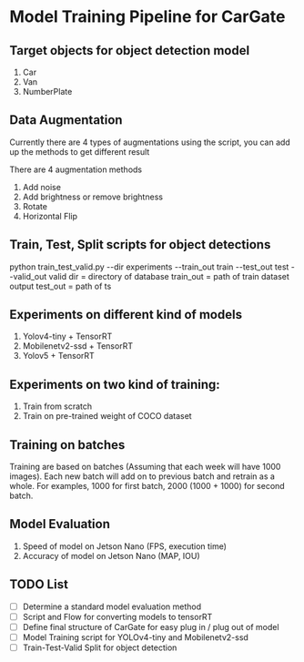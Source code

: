 # Model Training Pipeline for CarGate

## Target objects for object detection model
1. Car
2. Van 
3. NumberPlate

## Data Augmentation 
Currently there are 4 types of augmentations using the script, you can add up the methods to get different result

There are 4 augmentation methods
1. Add noise
2. Add brightness or remove brightness
3. Rotate
4. Horizontal Flip

## Train, Test, Split scripts for object detections
python train_test_valid.py --dir experiments --train_out train --test_out test --valid_out valid
dir         = directory of database
train_out   = path of train dataset output
test_out    = path of ts

## Experiments on different kind of models
1. Yolov4-tiny + TensorRT
2. Mobilenetv2-ssd + TensorRT
3. Yolov5 + TensorRT

## Experiments on two kind of training:
1.   Train from scratch
2.   Train on pre-trained weight of COCO dataset

## Training on batches 
Training are based on batches (Assuming that each week will have 1000 images). Each new batch will add on to previous batch and retrain as a whole. For examples, 1000 for first batch, 2000 (1000 + 1000) for second batch.

## Model Evaluation
1. Speed of model on Jetson Nano (FPS, execution time)
2. Accuracy of model on Jetson Nano (MAP, IOU)

## TODO List
- [ ] Determine a standard model evaluation method
- [ ] Script and Flow for converting models to tensorRT
- [ ] Define final structure of CarGate for easy plug in / plug out of model
- [ ] Model Training script for YOLOv4-tiny and Mobilenetv2-ssd
- [ ] Train-Test-Valid Split for object detection
